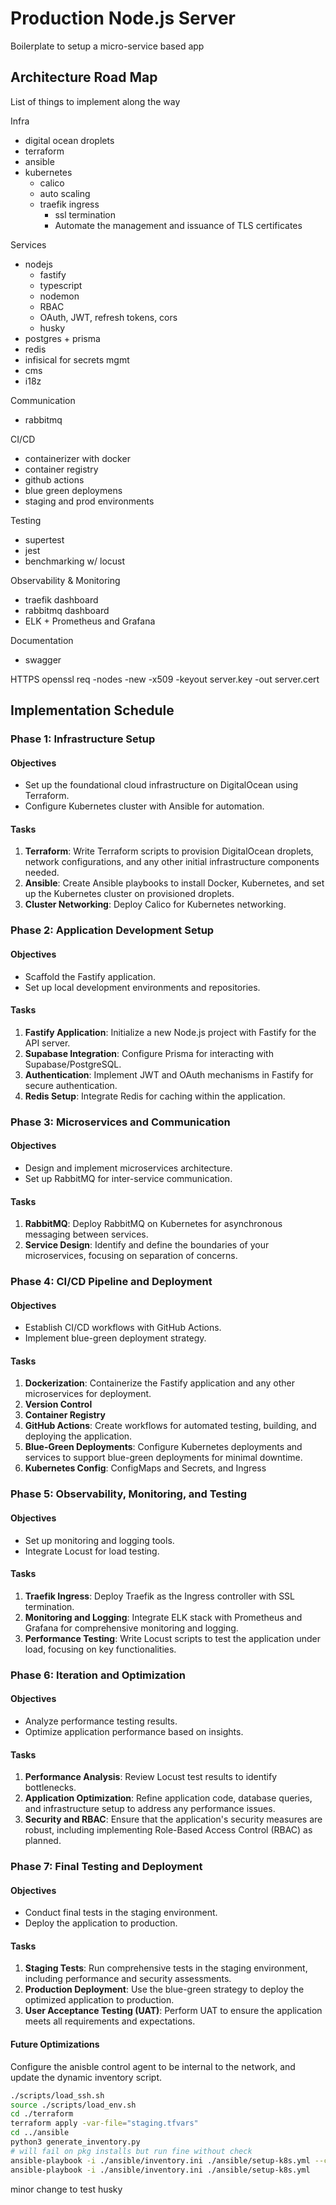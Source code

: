 # Production Node.js Server

Boilerplate to setup a micro-service based app

## Architecture Road Map

List of things to implement along the way

Infra

- digital ocean droplets
- terraform
- ansible
- kubernetes
  - calico
  - auto scaling
  - traefik ingress
    - ssl termination
    - Automate the management and issuance of TLS certificates

Services

- nodejs
  - fastify
  - typescript
  - nodemon
  - RBAC
  - OAuth, JWT, refresh tokens, cors
  - husky
- postgres + prisma
- redis
- infisical for secrets mgmt
- cms
- i18z

Communication

- rabbitmq

CI/CD

- containerizer with docker
- container registry
- github actions
- blue green deploymens
- staging and prod environments

Testing

- supertest
- jest
- benchmarking w/ locust

Observability & Monitoring

- traefik dashboard
- rabbitmq dashboard
- ELK + Prometheus and Grafana

Documentation

- swagger

HTTPS
openssl req -nodes -new -x509 -keyout server.key -out server.cert

## Implementation Schedule

### Phase 1: Infrastructure Setup

#### Objectives

- Set up the foundational cloud infrastructure on DigitalOcean using Terraform.
- Configure Kubernetes cluster with Ansible for automation.

#### Tasks

1. **Terraform**: Write Terraform scripts to provision DigitalOcean droplets, network configurations, and any other initial infrastructure components needed.
2. **Ansible**: Create Ansible playbooks to install Docker, Kubernetes, and set up the Kubernetes cluster on provisioned droplets.
3. **Cluster Networking**: Deploy Calico for Kubernetes networking.

### Phase 2: Application Development Setup

#### Objectives

- Scaffold the Fastify application.
- Set up local development environments and repositories.

#### Tasks

1. **Fastify Application**: Initialize a new Node.js project with Fastify for the API server.
2. **Supabase Integration**: Configure Prisma for interacting with Supabase/PostgreSQL.
3. **Authentication**: Implement JWT and OAuth mechanisms in Fastify for secure authentication.
4. **Redis Setup**: Integrate Redis for caching within the application.

### Phase 3: Microservices and Communication

#### Objectives

- Design and implement microservices architecture.
- Set up RabbitMQ for inter-service communication.

#### Tasks

1. **RabbitMQ**: Deploy RabbitMQ on Kubernetes for asynchronous messaging between services.
2. **Service Design**: Identify and define the boundaries of your microservices, focusing on separation of concerns.

### Phase 4: CI/CD Pipeline and Deployment

#### Objectives

- Establish CI/CD workflows with GitHub Actions.
- Implement blue-green deployment strategy.

#### Tasks

1. **Dockerization**: Containerize the Fastify application and any other microservices for deployment.
2. **Version Control**
3. **Container Registry**
4. **GitHub Actions**: Create workflows for automated testing, building, and deploying the application.
5. **Blue-Green Deployments**: Configure Kubernetes deployments and services to support blue-green deployments for minimal downtime.
6. **Kubernetes Config**: ConfigMaps and Secrets, and Ingress

### Phase 5: Observability, Monitoring, and Testing

#### Objectives

- Set up monitoring and logging tools.
- Integrate Locust for load testing.

#### Tasks

1. **Traefik Ingress**: Deploy Traefik as the Ingress controller with SSL termination.
2. **Monitoring and Logging**: Integrate ELK stack with Prometheus and Grafana for comprehensive monitoring and logging.
3. **Performance Testing**: Write Locust scripts to test the application under load, focusing on key functionalities.

### Phase 6: Iteration and Optimization

#### Objectives

- Analyze performance testing results.
- Optimize application performance based on insights.

#### Tasks

1. **Performance Analysis**: Review Locust test results to identify bottlenecks.
2. **Application Optimization**: Refine application code, database queries, and infrastructure setup to address any performance issues.
3. **Security and RBAC**: Ensure that the application's security measures are robust, including implementing Role-Based Access Control (RBAC) as planned.

### Phase 7: Final Testing and Deployment

#### Objectives

- Conduct final tests in the staging environment.
- Deploy the application to production.

#### Tasks

1. **Staging Tests**: Run comprehensive tests in the staging environment, including performance and security assessments.
2. **Production Deployment**: Use the blue-green strategy to deploy the optimized application to production.
3. **User Acceptance Testing (UAT)**: Perform UAT to ensure the application meets all requirements and expectations.

#### Future Optimizations

Configure the anisble control agent to be internal to the network, and update the dynamic inventory script.

```bash
./scripts/load_ssh.sh
source ./scripts/load_env.sh
cd ./terraform
terraform apply -var-file="staging.tfvars"
cd ../ansible
python3 generate_inventory.py
# will fail on pkg installs but run fine without check
ansible-playbook -i ./ansible/inventory.ini ./ansible/setup-k8s.yml --check
ansible-playbook -i ./ansible/inventory.ini ./ansible/setup-k8s.yml
```

minor change to test husky
